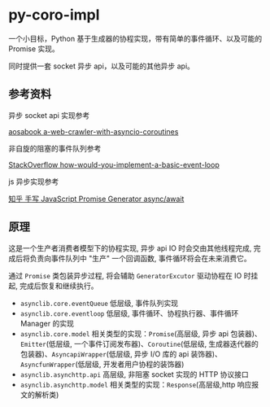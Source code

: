 # py-coro-impl

一个小目标，Python 基于生成器的协程实现，带有简单的事件循环、以及可能的 Promise 实现。

同时提供一套 socket 异步 api，以及可能的其他异步 api。

## 参考资料

异步 socket api 实现参考

[aosabook a-web-crawler-with-asyncio-coroutines](http://aosabook.org/en/500L/a-web-crawler-with-asyncio-coroutines.html)

非自旋的阻塞的事件队列参考

[StackOverflow how-would-you-implement-a-basic-event-loop](https://stackoverflow.com/questions/658403/how-would-you-implement-a-basic-event-loop)

js 异步实现参考

[知乎 手写 JavaScript Promise Generator async/await](https://zhuanlan.zhihu.com/p/338009998)

## 原理

这是一个生产者消费者模型下的协程实现, 异步 api IO 时会交由其他线程完成, 完成后将负责向事件队列中 "生产" 一个回调函数, 事件循环将会在未来消费它。

通过 `Promise` 类包装异步过程, 将会辅助 `GeneratorExcutor` 驱动协程在 IO 时挂起, 完成后恢复和继续执行。

- `asynclib.core.eventQueue` 低层级, 事件队列实现
- `asynclib.core.eventloop` 低层级, 事件循环、协程执行器、事件循环 Manager 的实现
- `asynclib.core.model` 相关类型的实现：`Promise`(高层级, 异步 api 包装器)、`Emitter`(低层级, 一个事件订阅发布器)、`Coroutine`(低层级, 生成器迭代器的包装器)、`AsyncapiWrapper`(低层级, 异步 I/O 库的 api 装饰器)、`AsyncfunWrapper`(低层级, 开发者用户协程的装饰器)
- `asynclib.asynchttp.api` 高层级, 非阻塞 socket 实现的 HTTP 协议接口
- `asynclib.asynchttp.model` 相关类型的实现：`Response`(高层级,http 响应报文的解析类)
